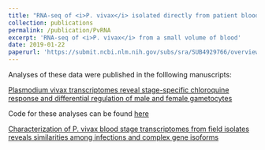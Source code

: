 ```yaml
---
title: "RNA-seq of <i>P. vivax</i> isolated directly from patient blood"
collection: publications
permalink: /publication/PvRNA
excerpt: 'RNA-seq of <i>P. vivax</i> from a small volume of blood'
date: 2019-01-22
paperurl: 'https://submit.ncbi.nlm.nih.gov/subs/sra/SUB4929766/overview'
---
```

Analyses of these data were published in the folllowing manuscripts:

[Plasmodium vivax transcriptomes reveal stage-specific chloroquine response and differential regulation of male and female gametocytes](https://www.nature.com/articles/s41467-019-08312-z)

Code for these analyses can be found [here](https://github.com/atomadam2/PvCQ_RNAseq)

[Characterization of P. vivax blood stage transcriptomes from field isolates reveals similarities among infections and complex gene isoforms](https://www.nature.com/articles/s41598-017-07275-9/briefing/signup/?origin=Nature&originReferralPoint=EmailBanner)

